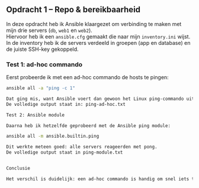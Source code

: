 ## Opdracht 1 – Repo & bereikbaarheid

In deze opdracht heb ik Ansible klaargezet om verbinding te maken met mijn drie servers (`db`, `web1` en `web2`).  
Hiervoor heb ik een `ansible.cfg` gemaakt die naar mijn `inventory.ini` wijst. In de inventory heb ik de servers verdeeld in groepen (app en database) en de juiste SSH-key gekoppeld.

### Test 1: ad-hoc commando
Eerst probeerde ik met een ad-hoc commando de hosts te pingen:

```bash
ansible all -a "ping -c 1"

Dat ging mis, want Ansible voert dan gewoon het Linux ping-commando uit zonder extra logica.
De volledige output staat in: ping-ad-hoc.txt

Test 2: Ansible module

Daarna heb ik hetzelfde geprobeerd met de Ansible ping module:

ansible all -m ansible.builtin.ping

Dit werkte meteen goed: alle servers reageerden met pong.
De volledige output staat in ping-module.txt


Conclusie

Het verschil is duidelijk: een ad-hoc commando is handig om snel iets te testen, maar de Ansible-module is veel betrouwbaarder. Je ziet meteen of de verbinding klopt en het is herhaalbaar zonder fouten.

